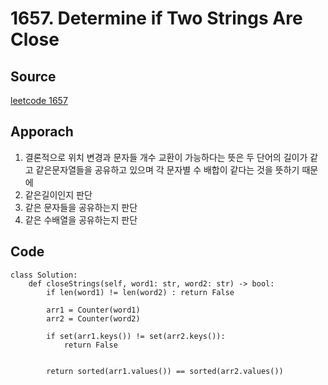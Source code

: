 # 1657. Determine if Two Strings Are Close

## Source
[leetcode 1657](https://leetcode.com/problems/determine-if-two-strings-are-close/description/?envType=study-plan-v2&envId=leetcode-75)


## Apporach
1. 결론적으로 위치 변경과 문자들 개수 교환이 가능하다는 뜻은 두 단어의 길이가 같고 같은문자열들을 공유하고 있으며 각 문자별 수 배합이 같다는 것을 뜻하기 때문에 
2. 같은길이인지 판단
3. 같은 문자들을 공유하는지 판단
4. 같은 수배열을 공유하는지 판단 

## Code
    class Solution:
        def closeStrings(self, word1: str, word2: str) -> bool:
            if len(word1) != len(word2) : return False 

            arr1 = Counter(word1)
            arr2 = Counter(word2)

            if set(arr1.keys()) != set(arr2.keys()):
                return False


            return sorted(arr1.values()) == sorted(arr2.values())


